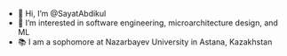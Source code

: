 - 👋 Hi, I’m @SayatAbdikul
- 👀 I’m interested in software engineering, microarchitecture design, and ML
- 📚 I am a sophomore at Nazarbayev University in Astana, Kazakhstan
  <!---
SayatAbdikul/SayatAbdikul is a ✨ special ✨ repository because its `README.md` (this file) appears on your GitHub profile.
You can click the Preview link to take a look at your changes.
--->
